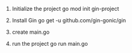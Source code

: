 1. Initialize the project
go mod init gin-project

2. Install Gin
go get -u github.com/gin-gonic/gin

3. create main.go
4. run the project
go run main.go
